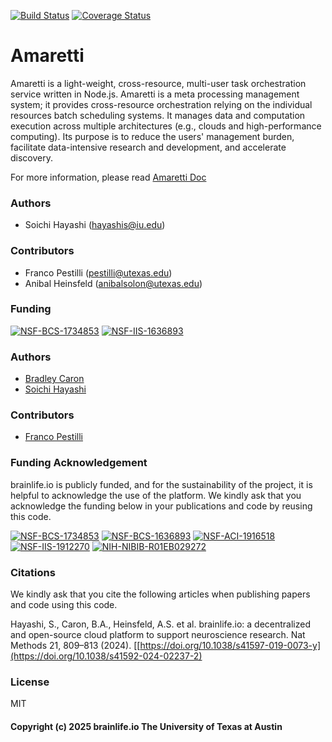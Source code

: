[![Build Status](https://travis-ci.org/soichih/sca-wf.svg?branch=master)](https://travis-ci.org/soichih/sca-wf)
[![Coverage Status](https://coveralls.io/repos/github/soichih/sca-wf/badge.svg?branch=master)](https://coveralls.io/github/soichih/sca-wf?branch=master)

# Amaretti

Amaretti is a light-weight, cross-resource, multi-user task orchestration service written in Node.js. Amaretti is a meta processing management system; it provides cross-resource orchestration relying on the individual resources batch scheduling systems. It manages data and computation execution across multiple architectures (e.g., clouds and high-performance computing). Its purpose is to reduce the users' management burden, facilitate data-intensive research and development, and accelerate discovery.

For more information, please read [Amaretti Doc](https://brainlife.github.io/amaretti/)

### Authors
- Soichi Hayashi (hayashis@iu.edu)

### Contributors
- Franco Pestilli (pestilli@utexas.edu)
- Anibal Heinsfeld (anibalsolon@utexas.edu)

### Funding 
[![NSF-BCS-1734853](https://img.shields.io/badge/NSF_BCS-1734853-blue.svg)](https://nsf.gov/awardsearch/showAward?AWD_ID=1734853)
[![NSF-IIS-1636893](https://img.shields.io/badge/NSF_IIS-1636893-blue.svg)](https://nsf.gov/awardsearch/showAward?AWD_ID=1636893)


### Authors
- [Bradley Caron](bacaron@iu.edu)
- [Soichi Hayashi](hayashis@iu.edu)

### Contributors
- [Franco Pestilli](frakkopesto@gmail.com)

### Funding Acknowledgement
brainlife.io is publicly funded, and for the sustainability of the project, it is helpful to acknowledge the use of the platform. We kindly ask that you acknowledge the funding below in your publications and code by reusing this code.

[![NSF-BCS-1734853](https://img.shields.io/badge/NSF_BCS-1734853-blue.svg)](https://nsf.gov/awardsearch/showAward?AWD_ID=1734853)
[![NSF-BCS-1636893](https://img.shields.io/badge/NSF_BCS-1636893-blue.svg)](https://nsf.gov/awardsearch/showAward?AWD_ID=1636893)
[![NSF-ACI-1916518](https://img.shields.io/badge/NSF_ACI-1916518-blue.svg)](https://nsf.gov/awardsearch/showAward?AWD_ID=1916518)
[![NSF-IIS-1912270](https://img.shields.io/badge/NSF_IIS-1912270-blue.svg)](https://nsf.gov/awardsearch/showAward?AWD_ID=1912270)
[![NIH-NIBIB-R01EB029272](https://img.shields.io/badge/NIH_NIBIB-R01EB029272-green.svg)](https://grantome.com/grant/NIH/R01-EB029272-01)

### Citations
We kindly ask that you cite the following articles when publishing papers and code using this code.

Hayashi, S., Caron, B.A., Heinsfeld, A.S. et al. brainlife.io: a decentralized and open-source cloud platform to support neuroscience research. Nat Methods 21, 809–813 (2024). [[https://doi.org/10.1038/s41597-019-0073-y](https://doi.org/10.1038/s41592-024-02237-2)

### License 
MIT

#### Copyright (c) 2025 brainlife.io The University of Texas at Austin
